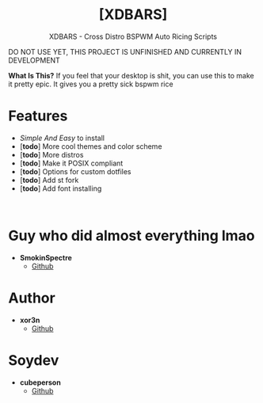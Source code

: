 <h1 align="center">[XDBARS]</h1>
<p align="center">XDBARS - Cross Distro BSPWM Auto Ricing Scripts</p>

DO NOT USE YET, THIS PROJECT IS UNFINISHED AND CURRENTLY IN DEVELOPMENT

**What Is This?** If you feel that your desktop is shit, you can use this to make it pretty epic. It gives you a pretty sick bspwm rice

# Features
 - *Simple And Easy* to install
 - \[**todo**\] More cool themes and color scheme
 - \[**todo**\] More distros
 - \[**todo**\] Make it POSIX compliant
 - \[**todo**\] Options for custom dotfiles
 - \[**todo**\] Add st fork
 - \[**todo**\] Add font installing

<br>

# Guy who did almost everything lmao
- **SmokinSpectre**
    - [Github](https://github.com/SmokinSpectre)
    
# Author
- **xor3n**
    - [Github](https://github.com/xor3n)

# Soydev
- **cubeperson**
    - [Github](https://github.com/cubeperson)
